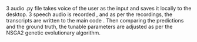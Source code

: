 3 audio .py file takes voice of the user as the input and saves it locally to the desktop. 3 speech audio is recorded , and as 
per the recordings, the transcripts are written to the main code . Then comparing the predictions and the ground truth, 
the tunable parameters are adjusted as per the NSGA2 genetic evolutionary algorithm.

